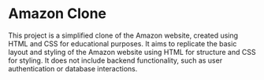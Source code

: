 # Amazon Clone
This project is a simplified clone of the Amazon website, created using HTML and CSS for educational purposes. It aims to replicate the basic layout and styling of the Amazon website using HTML for structure and CSS for styling. It does not include backend functionality, such as user authentication or database interactions.
